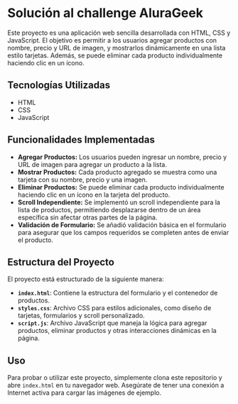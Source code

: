 # Solución al challenge AluraGeek

Este proyecto es una aplicación web sencilla desarrollada con HTML, CSS y JavaScript. El objetivo es permitir a los usuarios agregar productos con nombre, precio y URL de imagen, y mostrarlos dinámicamente en una lista estilo tarjetas. Además, se puede eliminar cada producto individualmente haciendo clic en un ícono.

## Tecnologías Utilizadas

-   HTML
-   CSS
-   JavaScript

## Funcionalidades Implementadas

-   **Agregar Productos:** Los usuarios pueden ingresar un nombre, precio y URL de imagen para agregar un producto a la lista.
-   **Mostrar Productos:** Cada producto agregado se muestra como una tarjeta con su nombre, precio y una imagen.
-   **Eliminar Productos:** Se puede eliminar cada producto individualmente haciendo clic en un ícono en la tarjeta del producto.
-   **Scroll Independiente:** Se implementó un scroll independiente para la lista de productos, permitiendo desplazarse dentro de un área específica sin afectar otras partes de la página.
-   **Validación de Formulario:** Se añadió validación básica en el formulario para asegurar que los campos requeridos se completen antes de enviar el producto.

## Estructura del Proyecto

El proyecto está estructurado de la siguiente manera:

-   **`index.html`**: Contiene la estructura del formulario y el contenedor de productos.
-   **`styles.css`**: Archivo CSS para estilos adicionales, como diseño de tarjetas, formularios y scroll personalizado.
-   **`script.js`**: Archivo JavaScript que maneja la lógica para agregar productos, eliminar productos y otras interacciones dinámicas en la página.

## Uso

Para probar o utilizar este proyecto, simplemente clona este repositorio y abre `index.html` en tu navegador web. Asegúrate de tener una conexión a Internet activa para cargar las imágenes de ejemplo.
